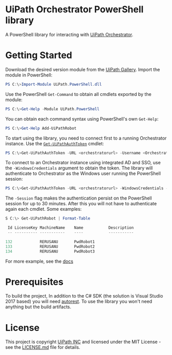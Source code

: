 # UiPath Orchestrator PowerShell library

A PowerShell library for interacting with [UiPath Orchestrator](https://orchestrator.uipath.com/).

# Getting Started

Download the desired version module from the [UiPath Gallery](https://gallery.uipath.com/packages/UiPath.PowerShell/). Import the module in PowerShell:

```PowerShell
PS C:\>Import-Module UiPath.PowerShell.dll
```

Use the PowerShell `Get-Command` to obtain all cmdlets exported by the module:

```PowerShell
PS C:\>Get-Help -Module UiPath.PowerShell
```

You can obtain each command syntax using PowerShell's own `Get-Help`:

```PowerShell
PS C:\>Get-Help Add-UiPathRobot
```

To start using the library, you need to connect first to a running Orchestrator instance. Use the [`Get-UiPathAuthToken`](docs/Get-UiPathAuthToken.md) cmdlet:
```PowerShell
PS C:\>Get-UiPathAuthToken -URL <orchestratorurl> -Username <OrchestratorUser> -Password <password> -Session
```

To connect to an Orchestrator instance using integrated AD and SSO, use the `-WindowsCredentials` argument to obtain the token. The library will authenticate to Orchestrator as the Windows user running the PowerShell session:
```PowerShell
PS C:\>Get-UiPathAuthToken -URL <orchestratorurl> -WindowsCredentials -Session
```


The `-Session` flag makes the authentication persist on the PowerShell session for up to 30 minutes. After this you will not have to authenticate again each cmdlet. Some examples:

```PowerShell
S C:\> Get-UiPathRobot | Format-Table

 Id LicenseKey MachineName    Name           Description
 -- ---------- -----------    ----           -----------

132            RERUSANU       PwdRobot1
133            RERUSANU       PwdRobot2
134            RERUSANU       PwdRobot3
```

For more example, see the [docs](docs/Home.md)

# Prerequisites

To build the project, In addition to the C# SDK (the solution is Visual Studio 2017 based) you will need [autorest](https://github.com/Azure/autorest).
To use the library you won't need anything but the build artifacts.

# License

This project is copyright [UiPath INC](https://uipath.com) and licensed under the MIT License - see the [LICENSE.md](LICENSE.md) file for details.
